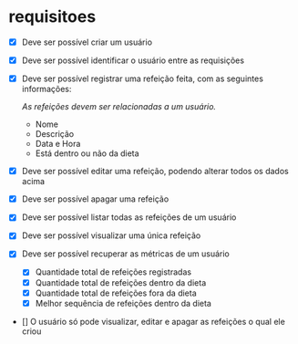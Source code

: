 # requisitoes
  - [x] Deve ser possível criar um usuário
  - [x] Deve ser possível identificar o usuário entre as requisições
  - [x] Deve ser possível registrar uma refeição feita, com as seguintes informações:
      
      *As refeições devem ser relacionadas a um usuário.*
      
      - Nome
      - Descrição
      - Data e Hora
      - Está dentro ou não da dieta
  - [x] Deve ser possível editar uma refeição, podendo alterar todos os dados acima
  - [x] Deve ser possível apagar uma refeição
  - [x] Deve ser possível listar todas as refeições de um usuário
  - [x] Deve ser possível visualizar uma única refeição
  - [x] Deve ser possível recuperar as métricas de um usuário
      - [x] Quantidade total de refeições registradas
      - [x] Quantidade total de refeições dentro da dieta
      - [x] Quantidade total de refeições fora da dieta
      - [x] Melhor sequência de refeições dentro da dieta
  - [] O usuário só pode visualizar, editar e apagar as refeições o qual ele criou
